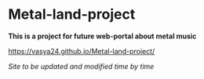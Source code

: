# Metal-land-project
**This is a project for future web-portal about metal music**

https://vasya24.github.io/Metal-land-project/

*Site to be updated and modified time by time*
